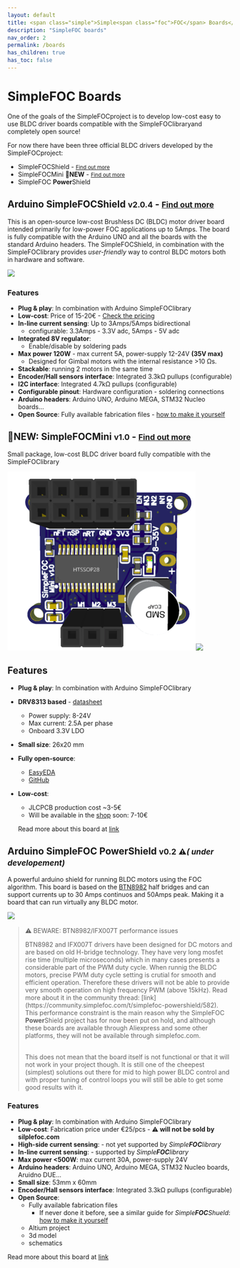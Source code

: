 ```yaml
---
layout: default
title: <span class="simple">Simple<span class="foc">FOC</span> Boards</span>
description: "SimpleFOC boards"
nav_order: 2
permalink: /boards
has_children: true
has_toc: false
---
```


# <span class="simple">Simple<span class="foc">FOC</span> Boards</span>

One of the goals of the  <span class="simple">Simple<span class="foc">FOC</span>project</span> is to develop low-cost easy to use BLDC driver boards compatible with the <span class="simple">Simple<span class="foc">FOC</span>library</span>and completely open source!

For now there have been three official BLDC drivers developed by the <span class="simple">Simple<span class="foc">FOC</span>project</span>:
- <span class="simple">Simple<span class="foc">FOC</span>Shield</span>  - <small>[Find out more](arduino_simplefoc_shield_showcase)</small>
- <span class="simple">Simple<span class="foc">FOC</span>Mini</span> 📢**NEW**  - <small>[Find out more](simplefocmini)</small>
- <span class="simple">Simple<span class="foc">FOC</span> <b>Power</b>Shield</span>

## Arduino <span class="simple">Simple<span class="foc">FOC</span>Shield</span> <small>v2.0.4</small> - <small>[Find out more](arduino_simplefoc_shield_showcase)</small>

This is an open-source low-cost Brushless DC (BLDC) motor driver board intended primarily for low-power FOC applications up to 5Amps. The board is fully compatible with the Arduino UNO and all the boards with the standard Arduino headers.
The <span class="simple">Simple<span class="foc">FOC</span>Shield</span>, in combination with  the <span class="simple">Simple<span class="foc">FOC</span>library</span> provides *user-friendly* way to control BLDC motors both in hardware and software.  

<div class="width40">
<img src="https://raw.githubusercontent.com/simplefoc/Arduino-SimpleFOCShield/master/images/top.png"/>
</div>

### Features
- **Plug & play**: In combination with Arduino <span class="simple">Simple<span class="foc">FOC</span>library</span>
- **Low-cost**: Price of 15-20€ - [Check the pricing](https://www.simplefoc.com/shop) 
- **In-line current sensing**: Up to 3Amps/5Amps bidirectional
   - configurable: 3.3Amps - 3.3V adc, 5Amps - 5V adc
- **Integrated 8V regulator**: 
   - Enable/disable by soldering pads
- **Max power 120W** - max current 5A, power-supply 12-24V **(35V max)**
   - Designed for Gimbal motors with the internal resistance >10 Ωs. 
- **Stackable**: running 2 motors in the same time
- **Encoder/Hall sensors interface**: Integrated 3.3kΩ pullups (configurable)
- **I2C interface**: Integrated 4.7kΩ pullups (configurable)
- **Configurable pinout**: Hardware configuration - soldering connections
- **Arduino headers**: Arduino UNO, Arduino MEGA, STM32 Nucleo boards...
- **Open Source**: Fully available fabrication files - [how to make it yourself](https://docs.simplefoc.com/arduino_simplefoc_shield_fabrication)


## 📢**NEW**: <span class="simple">Simple<span class="foc">FOC</span>Mini</span> <small>v1.0</small> - <small>[Find out more](simplefocmini)</small>

Small package, low-cost BLDC driver board fully compatible with the <span class="simple">Simple<span class="foc">FOC</span>library</span>


<img src="extras/Images/mini.png" class="width40"/><img  src="https://user-images.githubusercontent.com/36178713/164240473-5abd7453-9d38-4f25-9195-378c39180054.jpg"  class="width40"/>




## Features
- **Plug & play**: In combination with Arduino <span class="simple">Simple<span class="foc">FOC</span>library</span>
- **DRV8313 based** - [datasheet](https://www.ti.com/lit/ds/symlink/drv8313.pdf?ts=1650461862269&ref_url=https%253A%252F%252Fwww.google.com%252F)
  - Power supply: 8-24V
  - Max current: 2.5A per phase
  - Onboard 3.3V LDO
- **Small size**: 26x20 mm
- **Fully open-source**:
  - [EasyEDA](https://easyeda.com/the.skuric/simplefocmini)
  - [GitHub](https://github.com/simplefoc/SimpleFOCMini) 
- **Low-cost**: 
   - JLCPCB production cost ~3-5€
   - Will be available in the [shop](https://www.simplefoc.com/shop) soon: 7-10€ 

   Read more about this board at [link](https://github.com/simplefoc/SimpleFOCMini)

## Arduino <span class="simple">Simple<span class="foc">FOC</span> <b>Power</b>Shield</span> <small>v0.2</small> <small>⚠️<i>( under developement)</i></small>

A powerful arduino shield for running BLDC motors using the FOC algorithm. This board is based on the [BTN8982](https://www.infineon.com/dgdl/Infineon-BTN8982TA-DS-v01_00-EN.pdf?fileId=db3a30433fa9412f013fbe32289b7c17) half bridges and can support currents up to 30 Amps continuos and 50Amps peak. Making it a board that can run virtually any BLDC motor.


<div class="width40">
<img src="https://raw.githubusercontent.com/simplefoc/Arduino-SimpleFOC-PowerShield/main/images/top.png"/>
</div>

<blockquote class="warning" markdown="1">
<p class="heading"> ⚠️ BEWARE: BTN8982/IFX007T performance issues</p>
BTN8982 and IFX007T drivers have been designed for DC motors and are based on old H-bridge technology. They have very long mosfet rise time (multiple microseconds) which in many cases presents a considerable part of the PWM duty cycle. When runnig the BLDC motors, precise PWM duty cycle setting is crutial for smooth and efficient operation. Therefore these drivers will not be able to provide very smooth operation on high frequency PWM (above 15kHz).  Read more about it in the community thread: [link](https://community.simplefoc.com/t/simplefoc-powershield/582).<br>
This performance constraint is the main reason why the <span class="simple">Simple<span class="foc">FOC</span> <b>Power</b>Shield</span> project has for now been put on hold, and although these boards are available through Aliexpress and some other platforms, they will not be available through simplefoc.com. 
<br><br>

This does not mean that the board itself is not functional or that it will not work in your project though. It is still one of the cheepest (simplest) solutions out there for mid to high power BLDC control and with proper tuning of control loops you will still be able to get some good results with it. 
</blockquote>

### Features
- **Plug & play**: In combination with Arduino <span class="simple">Simple<span class="foc">FOC</span>library</span>
- **Low-cost**: Fabrication price under €25/pcs - **⚠️ will not be sold by silplefoc.com**
- **High-side current sensing**: - not yet supported by *Simple**FOC**library*
- **In-line current sensing**: - supported by *Simple**FOC**library*
- **Max power <500W**: max current 30A, power-supply 24V
- **Arduino headers**: Arduino UNO, Arduino MEGA, STM32 Nucleo boards, Aruidno DUE...
- **Small size**: 53mm x 60mm
- **Encoder/Hall sensors interface**: Integrated 3.3kΩ pullups (configurable)
- **Open Source**: 
   - Fully available fabrication files  
        - If never done it before, see a similar guide for *Simple**FOC**Shueld*:  [how to make it yourself](https://docs.simplefoc.com/arduino_simplefoc_shield_fabrication)
   - Altium project
   - 3d model
   - schematics

Read more about this board at [link](https://github.com/simplefoc/Arduino-SimpleFOC-PowerShield)
